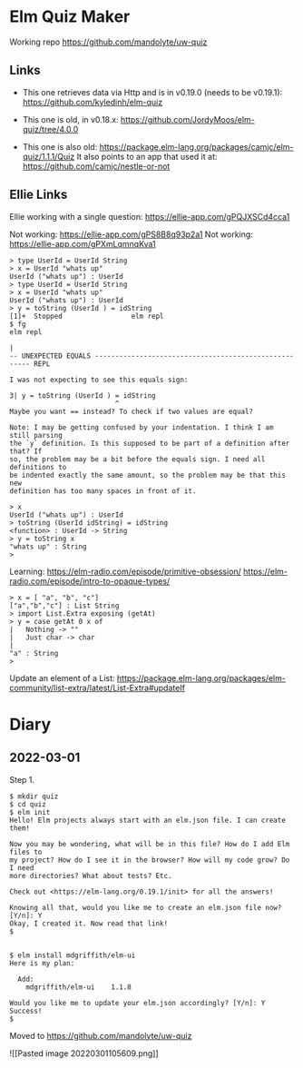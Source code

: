 # Elm Quiz Maker

Working repo https://github.com/mandolyte/uw-quiz

## Links

- This one retrieves data via Http and is in v0.19.0 (needs to be v0.19.1):
https://github.com/kyledinh/elm-quiz

- This one is old, in v0.18.x: https://github.com/JordyMoos/elm-quiz/tree/4.0.0

- This one is also old: 
https://package.elm-lang.org/packages/camjc/elm-quiz/1.1.1/Quiz
It also points to an app that used it at:
https://github.com/camjc/nestle-or-not

## Ellie Links
Ellie working with a single question:
https://ellie-app.com/gPQJXSCd4cca1

Not working: https://ellie-app.com/gPS8B8q93p2a1
Not working: https://ellie-app.com/gPXmLqmnqKva1


```
> type UserId = UserId String
> x = UserId "whats up"
UserId ("whats up") : UserId
> type UserId = UserId String
> x = UserId "whats up"
UserId ("whats up") : UserId
> y = toString (UserId ) = idString
[1]+  Stopped                 elm repl
$ fg
elm repl

|   
-- UNEXPECTED EQUALS ------------------------------------------------------ REPL

I was not expecting to see this equals sign:

3| y = toString (UserId ) = idString
                          ^
Maybe you want == instead? To check if two values are equal?

Note: I may be getting confused by your indentation. I think I am still parsing
the `y` definition. Is this supposed to be part of a definition after that? If
so, the problem may be a bit before the equals sign. I need all definitions to
be indented exactly the same amount, so the problem may be that this new
definition has too many spaces in front of it.

> x
UserId ("whats up") : UserId
> toString (UserId idString) = idString
<function> : UserId -> String
> y = toString x
"whats up" : String
> 

```
Learning:
https://elm-radio.com/episode/primitive-obsession/
https://elm-radio.com/episode/intro-to-opaque-types/

```
> x = [ "a", "b", "c"]
["a","b","c"] : List String
> import List.Extra exposing (getAt)
> y = case getAt 0 x of
|   Nothing -> ""
|   Just char -> char
|   
"a" : String
> 
```
Update an element of a List:
https://package.elm-lang.org/packages/elm-community/list-extra/latest/List-Extra#updateIf




# Diary

## 2022-03-01

Step 1.
```
$ mkdir quiz
$ cd quiz
$ elm init
Hello! Elm projects always start with an elm.json file. I can create them!

Now you may be wondering, what will be in this file? How do I add Elm files to
my project? How do I see it in the browser? How will my code grow? Do I need
more directories? What about tests? Etc.

Check out <https://elm-lang.org/0.19.1/init> for all the answers!

Knowing all that, would you like me to create an elm.json file now? [Y/n]: Y
Okay, I created it. Now read that link!
$ 


$ elm install mdgriffith/elm-ui
Here is my plan:
  
  Add:
    mdgriffith/elm-ui    1.1.8

Would you like me to update your elm.json accordingly? [Y/n]: Y
Success!
$ 
```

Moved to https://github.com/mandolyte/uw-quiz

![[Pasted image 20220301105609.png]]

